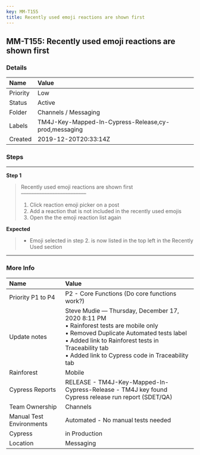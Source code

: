 ```yaml
---
key: MM-T155
title: Recently used emoji reactions are shown first
---
```


## MM-T155: Recently used emoji reactions are shown first

### Details

| Name     | Value                                                |
| :------- | :--------------------------------------------------- |
| Priority | Low                                                  |
| Status   | Active                                               |
| Folder   | Channels / Messaging                                 |
| Labels   | TM4J-Key-Mapped-In-Cypress-Release,cy-prod,messaging |
| Created  | 2019-12-20T20:33:14Z                                 |

### Steps

<hr/>

**Step 1**

> <article>Recently used emoji reactions are shown first<br>–––––––––––––––––––––––––<ol><li>Click reaction emoji picker on a post</li><li> Add a reaction that is not included in the recently used emojis</li><li>Open the the emoji reaction list again</li></ol></article>

**Expected**

> <article><ul><li>Emoji selected in step 2. is now listed in the top left in the Recently Used section</li></ul></article>

<hr/>

### More Info

| Name                     | Value                                                                                                                                                                                                                                            |
| :----------------------- | :----------------------------------------------------------------------------------------------------------------------------------------------------------------------------------------------------------------------------------------------- |
| Priority P1 to P4        | P2 - Core Functions (Do core functions work?)                                                                                                                                                                                                    |
| Update notes             | Steve Mudie — Thursday, December 17, 2020 8:11 PM<br>• Rainforest tests are mobile only<br>• Removed Duplicate Automated tests label<br>• Added link to Rainforest tests in Traceability tab<br>• Added link to Cypress code in Traceability tab |
| Rainforest               | Mobile                                                                                                                                                                                                                                           |
| Cypress Reports          | RELEASE - TM4J-Key-Mapped-In-Cypress-Release - TM4J key found Cypress release run report (SDET/QA)                                                                                                                                               |
| Team Ownership           | Channels                                                                                                                                                                                                                                         |
| Manual Test Environments | Automated - No manual tests needed                                                                                                                                                                                                               |
| Cypress                  | in Production                                                                                                                                                                                                                                    |
| Location                 | Messaging                                                                                                                                                                                                                                        |
